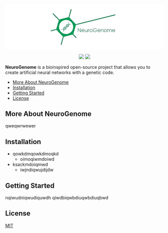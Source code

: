 <img src="docs/NeuroGenome_1_3.jpeg" align="middle" width="1000"/>

<p align="center">
<img src="https://img.shields.io/badge/version-v0.1.0-blue">
<img src="https://img.shields.io/badge/license-MIT-green">
</p>

**NeuroGenome** is a bioinspired open-source project that allows you to create artificial neural networks with a genetic code.

- [More About NeuroGenome](#more-about-neurogenome)
- [Installation](#installation)
- [Getting Started](#getting-started)
- [License](#license)

## More About NeuroGenome

qweqwrwewer

## Installation
- qowkdmqowkdmoqkd
	- oimoqiwmdoiwd
- ksackmdoiqmwd
	- iwjndiqwujdijdw

## Getting Started

nqiwudniqwudiquwdh
qiwdbiqwbdiuqwbdiuqbwd

## License

[MIT](https://opensource.org/licenses/MIT)